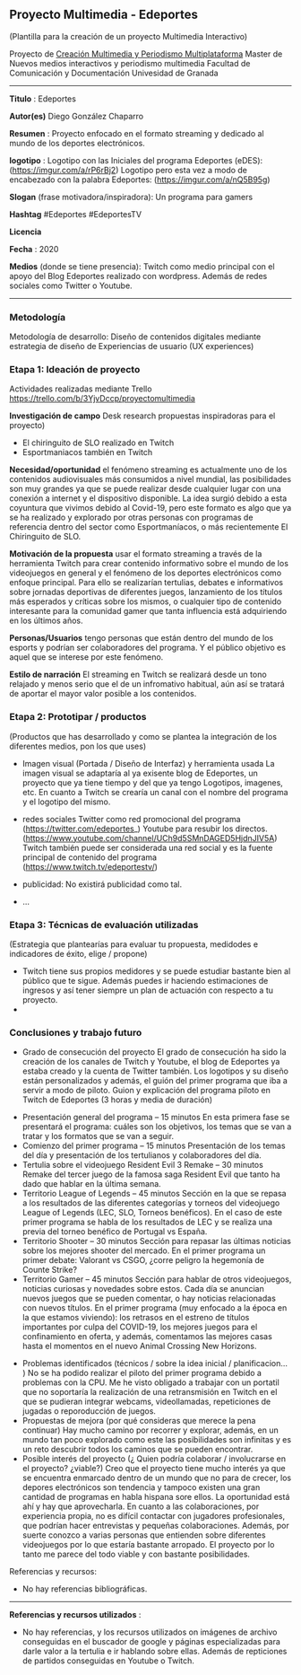 ## Proyecto Multimedia - Edeportes

(Plantilla para la creación de un proyecto Multimedia Interactivo)

Proyecto de [Creación Multimedia y Periodismo Multiplataforma](https://github.com/mgea/PeriodismoMultimedia)
Master de Nuevos medios interactivos y periodismo multimedia
Facultad de Comunicación y Documentación
Univesidad de Granada  

----

**Titulo** : Edeportes

**Autor(es)** Diego González Chaparro

**Resumen** : Proyecto enfocado en el formato streaming y dedicado al mundo de los deportes electrónicos.

**logotipo** :  Logotipo con las Iniciales del programa Edeportes (eDES): (https://imgur.com/a/rP6rBj2) 
                Logotipo pero esta vez a modo de encabezado con la palabra Edeportes: (https://imgur.com/a/nQ5B95g)

**Slogan** (frase motivadora/inspiradora): Un programa para gamers

**Hashtag**  #Edeportes #EdeportesTV

**Licencia**

**Fecha** : 2020

**Medios** (donde se tiene presencia): Twitch como medio principal con el apoyo del Blog Edeportes realizado con wordpress. Además de redes sociales como Twitter o Youtube.




--- 

### Metodología

Metodología de desarrollo: Diseño de contenidos digitales mediante estrategia de diseño de Experiencias de usuario (UX experiences) 

### Etapa 1: Ideación de proyecto 

Actividades realizadas mediante Trello https://trello.com/b/3YjvDccp/proyectomultimedia

**Investigación de campo**   Desk research propuestas inspiradoras para el proyecto) 

* El chiringuito de SLO realizado en Twitch
* Esportmaniacos también en Twitch


**Necesidad/oportunidad** el fenómeno streaming es actualmente uno de los contenidos audiovisuales más consumidos a nivel mundial, las posibilidades son muy grandes ya que se puede realizar desde cualquier lugar con una conexión a internet y el dispositivo disponible. La idea surgió debido a esta coyuntura que vivimos debido al Covid-19, pero este formato es algo que ya se ha realizado y explorado por otras personas con programas de referencia dentro del sector como Esportmaníacos, o más recientemente El Chiringuito de SLO.

**Motivación de la propuesta** usar el formato streaming a través de la herramienta Twitch para crear contenido informativo sobre el mundo de los videojuegos en general y el fenómeno de los deportes electrónicos como enfoque principal. Para ello se realizarían tertulias, debates e informativos sobre jornadas deportivas de diferentes juegos, lanzamiento de los títulos más esperados y críticas sobre los mismos, o cualquier tipo de contenido interesante para la comunidad gamer que tanta influencia está adquiriendo en los últimos años.

**Personas/Usuarios**  tengo personas que están dentro del mundo de los esports y podrían ser colaboradores del programa. Y el público objetivo es aquel que se interese por este fenómeno.

**Estilo de narración**  El streaming en Twitch se realizará desde un tono relajado y menos serio que el de un infromativo habitual, aún así se tratará de aportar el mayor valor posible a los contenidos.



### Etapa 2: Prototipar / productos 

(Productos que has desarrollado y como se plantea la integración de los diferentes medios, pon los que uses) 

* Imagen visual (Portada / Diseño de Interfaz) y herramienta usada 
La imagen visual se adaptaría al ya exisente blog de Edeportes, un proyecto que ya tiene tiempo y del que ya tengo Logotipos, imagenes, etc. En cuanto a Twitch se crearía un canal con el nombre del programa y el logotipo del mismo.

* redes sociales Twitter como red promocional del programa (https://twitter.com/edeportes_)
                 Youtube para resubir los directos. (https://www.youtube.com/channel/UCh9d5SMnDAGED5HjdnJIV5A)
                 Twitch también puede ser considerada una red social y es la fuente principal de contenido del programa         (https://www.twitch.tv/edeportestv/)

* publicidad:
No existirá publicidad como tal.

* ...

### Etapa 3: Técnicas de evaluación utilizadas

(Estrategia que plantearías para evaluar tu propuesta, medidodes e indicadores de éxito, elige / propone) 

* Twitch tiene sus propios medidores y se puede estudiar bastante bien al público que te sigue. Además puedes ir haciendo estimaciones de ingresos y así tener siempre un plan de actuación con respecto a tu proyecto.
* 





### Conclusiones y trabajo futuro


* Grado de consecución del proyecto 
El grado de consecución ha sido la creación de los canales de Twitch y Youtube, el blog de Edeportes ya estaba creado y la cuenta de Twitter también. Los logotipos y su diseño están personalizados y además, el guión del primer programa que iba a servir a modo de piloto.
Guion y explicación del programa piloto en Twitch de Edeportes (3 horas y media de duración)
-	Presentación general del programa – 15 minutos
En esta primera fase se presentará el programa: cuáles son los objetivos, los temas que se van a tratar y los formatos que se van a seguir.
-	Comienzo del primer programa – 15 minutos
Presentación de los temas del día y presentación de los tertulianos y colaboradores del día.
-	Tertulia sobre el videojuego Resident Evil 3 Remake – 30 minutos
Remake del tercer juego de la famosa saga Resident Evil que tanto ha dado que hablar en la última semana.
-	Territorio League of Legends – 45 minutos
Sección en la que se repasa a los resultados de las diferentes categorías y torneos del videojuego League of Legends (LEC, SLO, Torneos benéficos). En el caso de este primer programa se habla de los resultados de LEC y se realiza una previa del torneo benéfico de Portugal vs España.
-	Territorio Shooter – 30 minutos
Sección para repasar las últimas noticias sobre los mejores shooter del mercado. En el primer programa un primer debate: Valorant vs CSGO, ¿corre peligro la hegemonía de Counte Strike?
-	Territorio Gamer – 45 minutos
Sección para hablar de otros videojuegos, noticias curiosas y novedades sobre estos. Cada día se anuncian nuevos juegos que se pueden comentar, o hay noticias relacionadas con nuevos títulos. En el primer programa (muy enfocado a la época en la que estamos viviendo): los retrasos en el estreno de títulos importantes por culpa del COVID-19, los mejores juegos para el confinamiento en oferta, y además, comentamos las mejores casas hasta el momentos en el nuevo Animal Crossing New Horizons.

* Problemas identificados  (técnicos / sobre la idea inicial / planificacion… ) 
No se ha podido realizar el piloto del primer programa debido a problemas con la CPU. Me he visto obligado a trabajar con un portatil que no soportaría la realización de una retransmisión en Twitch en el que se pudieran integrar webcams, videollamadas, repeticiones de jugadas o reporoducción de juegos.
* Propuestas de mejora (por qué consideras que merece la pena continuar)
Hay mucho camino por recorrer y explorar, además, en un mundo tan poco explorado como este las posibilidades son infinitas y es un reto descubrir todos los caminos que se pueden encontrar.
* Posible interés del proyecto (¿ Quien podría  colaborar / involucrarse en el proyecto? ¿viable?)
Creo que el proyecto tiene mucho interés ya que se encuentra enmarcado dentro de un mundo que no para de crecer, los depores electrónicos son tendencia y tampoco existen una gran cantidad de programas en habla hispana sore ellos. La oportunidad está ahí y hay que aprovecharla. En cuanto a las colaboraciones, por experiencia propia, no es difícil contactar con jugadores profesionales, que podrían hacer entrevistas y pequeñas colaboraciones. Además, por suerte conozco a varias personas que entienden sobre diferentes videojuegos por lo que estaría bastante arropado. El proyecto por lo tanto me parece del todo viable y con bastante posibilidades.


Referencias y recursos: 

* No hay referencias bibliográficas.






----

**Referencias y recursos utilizados** :

* No hay referencias, y los recursos utilizados on imágenes de archivo conseguidas en el buscador de google y páginas especializadas para darle valor a la tertulia e ir hablando sobre ellas. Además de repticiones de partidos conseguidas en Youtube o Twitch.











